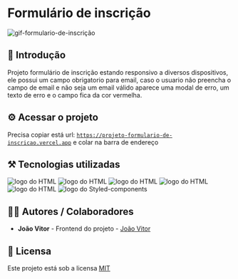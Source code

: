 # Formulário de inscrição

![gif-formulario-de-inscrição](https://github.com/user-attachments/assets/5711640e-2a86-4f0c-84dd-87020d2d5115)

## 🎯 Introdução

Projeto formulário de inscrição estando responsivo a diversos dispositivos, ele possui um campo obrigatorio para email, caso o usuario não preencha o campo de email e não seja um email válido aparece uma modal de erro, um texto de erro e o campo fica da cor vermelha.

## ⚙️ Acessar o projeto

Precisa copiar está url: <code><a href='https://projeto-formulario-de-inscricao.vercel.app
'></a>https://projeto-formulario-de-inscricao.vercel.app</code> e colar na barra de endereço

## ⚒️ Tecnologias utilizadas

<div>
  <img src='https://img.shields.io/badge/HTML5-E34F26?style=for-the-badge&logo=html5&logoColor=white' alt='logo do HTML'>
  <img src='https://img.shields.io/badge/CSS3-1572B6?style=for-the-badge&logo=css3&logoColor=white' alt='logo do HTML'>
  <img src='https://img.shields.io/badge/JavaScript-F7DF1E?style=for-the-badge&logo=javascript&logoColor=black' alt='logo do HTML'>
  <img src='https://img.shields.io/badge/React-20232A?style=for-the-badge&logo=react&logoColor=61DAFB' alt='logo do HTML'>
  <img src='https://img.shields.io/badge/Redux-593D88?style=for-the-badge&logo=redux&logoColor=white' alt='logo do HTML'>
  <img src='https://img.shields.io/badge/styled--components-DB7093?style=for-the-badge&logo=styled-components&logoColor=white' alt='logo do Styled-components'>
</div>

## 👨‍💻 Autores / Colaboradores

- **João Vitor** - Frontend do projeto - [João Vitor](https://www.linkedin.com/in/jo%C3%A3o-vitor-souza-28297632a)

## 📃 Licensa

Este projeto está sob a licensa [MIT](https://pt.wikipedia.org/wiki/Licen%C3%A7a_MIT#:~:text=A%20licen%C3%A7a%20MIT%2C%20tamb%C3%A9m%20chamada,livre%20quanto%20em%20software%20propriet%C3%A1rio.)
